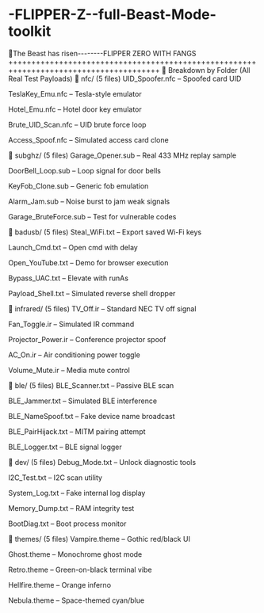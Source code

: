 # -FLIPPER-Z--full-Beast-Mode-toolkit
🩻The Beast has risen--------FLIPPER ZERO WITH FANGS
+++++++++++++++++++++++++++++++++++++++++++++++++++++++++++++++++++++++++++++++++++++++
🔧 Breakdown by Folder (All Real Test Payloads)
📂 nfc/ (5 files)
UID_Spoofer.nfc – Spoofed card UID

TeslaKey_Emu.nfc – Tesla-style emulator

Hotel_Emu.nfc – Hotel door key emulator

Brute_UID_Scan.nfc – UID brute force loop

Access_Spoof.nfc – Simulated access card clone

📂 subghz/ (5 files)
Garage_Opener.sub – Real 433 MHz replay sample

DoorBell_Loop.sub – Loop signal for door bells

KeyFob_Clone.sub – Generic fob emulation

Alarm_Jam.sub – Noise burst to jam weak signals

Garage_BruteForce.sub – Test for vulnerable codes

📂 badusb/ (5 files)
Steal_WiFi.txt – Export saved Wi-Fi keys

Launch_Cmd.txt – Open cmd with delay

Open_YouTube.txt – Demo for browser execution

Bypass_UAC.txt – Elevate with runAs

Payload_Shell.txt – Simulated reverse shell dropper

📂 infrared/ (5 files)
TV_Off.ir – Standard NEC TV off signal

Fan_Toggle.ir – Simulated IR command

Projector_Power.ir – Conference projector spoof

AC_On.ir – Air conditioning power toggle

Volume_Mute.ir – Media mute control

📂 ble/ (5 files)
BLE_Scanner.txt – Passive BLE scan

BLE_Jammer.txt – Simulated BLE interference

BLE_NameSpoof.txt – Fake device name broadcast

BLE_PairHijack.txt – MITM pairing attempt

BLE_Logger.txt – BLE signal logger

📂 dev/ (5 files)
Debug_Mode.txt – Unlock diagnostic tools

I2C_Test.txt – I2C scan utility

System_Log.txt – Fake internal log display

Memory_Dump.txt – RAM integrity test

BootDiag.txt – Boot process monitor

📂 themes/ (5 files)
Vampire.theme – Gothic red/black UI

Ghost.theme – Monochrome ghost mode

Retro.theme – Green-on-black terminal vibe

Hellfire.theme – Orange inferno

Nebula.theme – Space-themed cyan/blue

